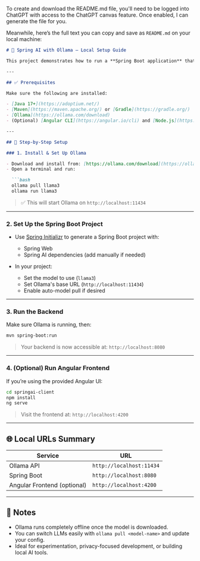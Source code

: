 To create and download the README.md file, you'll need to be logged into ChatGPT with access to the ChatGPT canvas feature. Once enabled, I can generate the file for you.

Meanwhile, here’s the full text you can copy and save as `README.md` on your local machine:

````markdown
# 🧠 Spring AI with Ollama – Local Setup Guide

This project demonstrates how to run a **Spring Boot application** that uses **Spring AI** with an **open-source LLM** via **Ollama**, entirely on your local machine – no external APIs required.

---

## ✅ Prerequisites

Make sure the following are installed:

- [Java 17+](https://adoptium.net/)
- [Maven](https://maven.apache.org/) or [Gradle](https://gradle.org/)
- [Ollama](https://ollama.com/download)
- (Optional) [Angular CLI](https://angular.io/cli) and [Node.js](https://nodejs.org/) – if you're using the Angular frontend

---

## 🧰 Step-by-Step Setup

### 1. Install & Set Up Ollama

- Download and install from: [https://ollama.com/download](https://ollama.com/download)
- Open a terminal and run:

  ```bash
  ollama pull llama3
  ollama run llama3
````

> ✅ This will start Ollama on `http://localhost:11434`

---

### 2. Set Up the Spring Boot Project

* Use [Spring Initializr](https://start.spring.io/) to generate a Spring Boot project with:

  * Spring Web
  * Spring AI dependencies (add manually if needed)

* In your project:

  * Set the model to use (`llama3`)
  * Set Ollama's base URL (`http://localhost:11434`)
  * Enable auto-model pull if desired

---

### 3. Run the Backend

Make sure Ollama is running, then:

```bash
mvn spring-boot:run
```

> Your backend is now accessible at: `http://localhost:8080`

---

### 4. (Optional) Run Angular Frontend

If you’re using the provided Angular UI:

```bash
cd springai-client
npm install
ng serve
```

> Visit the frontend at: `http://localhost:4200`

---

## 🌐 Local URLs Summary

| Service                     | URL                      |
| --------------------------- | ------------------------ |
| Ollama API                  | `http://localhost:11434` |
| Spring Boot                 | `http://localhost:8080`  |
| Angular Frontend (optional) | `http://localhost:4200`  |

---

## 📌 Notes

* Ollama runs completely offline once the model is downloaded.
* You can switch LLMs easily with `ollama pull <model-name>` and update your config.
* Ideal for experimentation, privacy-focused development, or building local AI tools.


